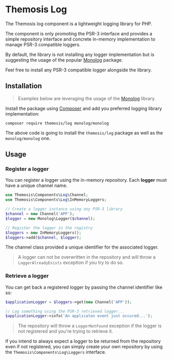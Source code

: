 <!--
SPDX-FileCopyrightText: 2024 Julien Lambé <julien@themosis.com>

SPDX-License-Identifier: GPL-3.0-or-later
-->

Themosis Log
============

The Themosis log component is a lightweight logging library for PHP.

The component is only promoting the PSR-3 interface and provides a simple repository interface and concrete in-memory implementation to manage PSR-3 compatible loggers.

By default, the library is not installing any logger implementation but is suggesting the usage of the popular [Monolog](https://seldaek.github.io/monolog/) package.

Feel free to install any PSR-3 compatible logger alongside the library.

Installation
------------

> Examples below are leveraging the usage of the [Monolog](https://seldaek.github.io/monolog/) library.

Install the package using [Composer](https://getcomposer.org/) and add you preferred logging library implementation:

```shell
composer require themosis/log monolog/monolog
```

The above code is going to install the `themosis/log` package as well as the `monolog/monolog` one.

Usage
-----

### Register a logger

You can register a logger using the in-memory repository. Each **logger** must have a unique channel name.

```php
use Themosis\Components\Log\Channel;
use Themosis\Components\Log\InMemoryLoggers;

// Create a logger instance using any PSR-3 library
$channel = new Channel('APP');
$logger = new Monolog\Logger($channel);

// Register the logger in the registry
$loggers = new InMemoryLoggers();
$loggers->add($channel, $logger);
```

The channel class provided a unique identifier for the associated logger.

> A logger can not be overwritten in the repository and will throw a `LoggerAlreadyExists` exception if you try to do so.

### Retrieve a logger

You can get back a registered logger by passing the channel identifier like so:

```php
$applicationLogger = $loggers->get(new Channel('APP'));

// Log something using the PSR-3 retrieved logger...
$applicationLogger->info('An applicaton event just occured...');
```

> The repository will throw a `LoggerNotFound` exception if the logger is not registered and you're trying to retrieve it.

If you intend to always expect a logger to be returned from the repository even if not registered, you can simply create your own repository by using the `Themosis\Components\Log\Loggers` interface.
